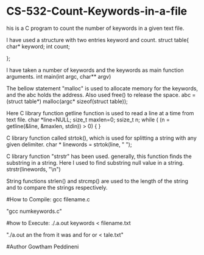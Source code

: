 # CS-532-Count-Keywords-in-a-file

his is a C program to count the number of keywords in a given text file.

I have used a structure with two entries keyword and count.
struct table{
char* keyword;
int count;

};

I have taken a number of keywords and the keywords as main function arguments.
int main(int argc, char** argv)

The bellow statement "malloc" is used to allocate memory for the keywords, and the abc holds the address. Also used free() to release the space.
abc = (struct table*) malloc(argc* sizeof(struct table));

Here C library function getline function is used to read a line at a time from text file.
char *line=NULL;
size_t maxlen=0;
ssize_t n;
while ( (n = getline(&line, &maxlen, stdin)) > 0) {
}

C library function called strtok(), which is used for splitting a string with any given delimiter.
char * linewords = strtok(line, " ");

C library function "strstr" has been used. generally, this function finds the substring in a string. Here I used to find substring null value in a string.
strstr(linewords, "\n")

String functions strlen() and strcmp() are used to the length of the string and to compare the strings respectively.

#How to Compile:
gcc filename.c

"gcc numkeywords.c"

#how to Execute:
./.a.out keywords < filename.txt

"./a.out an the from it was and for or < tale.txt"

#Author
Gowtham Peddineni
